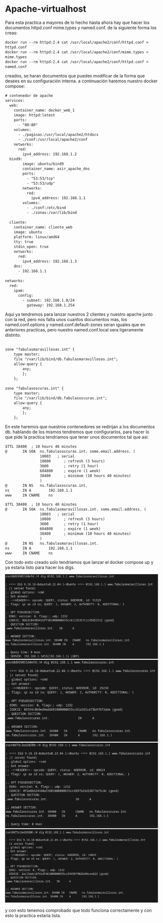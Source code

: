 # Apache-virtualhost
Para esta practica a mayores de lo hecho hasta ahora hay que hacer los documentos httpd.conf mime.types y named.conf. de la siguiente forma los creas:
~~~
docker run --rm httpd:2.4 cat /usr/local/apache2/conf/httpd.conf > httpd.conf
docker run --rm httpd:2.4 cat /usr/local/apache2/conf/mime.types > mime.types
docker run --rm httpd:2.4 cat /usr/local/apache2/conf/httpd.conf > named.conf
~~~
creados, se haran documentos que puedes modificar de la forma que desees en su configuración interna.
a continuación haremos nuestro docker compose:
~~~
# contenedor de apache
services:
  web:
    container_name: docker_web_1
    image: httpd:latest
    ports:
      - "80:80"
    volumes:
      - ./paginas:/usr/local/apache2/htdocs
      - ./conf:/usr/local/apache2/conf
    networks:
      red:
        ipv4_address: 192.168.1.2
  bind9:
        image: ubuntu/bind9
        container_name: asir_apache_dns
        ports:
          - "53:53/tcp"
          - "53:53/udp"
        networks:
          red:
            ipv4_address: 192.168.1.1
        volumes:
          - ./conf:/etc/bind
          - ./zonas:/var/lib/bind

  cliente:
    container_name: cliente_web
    image: ubuntu
    platform: linux/amd64
    tty: true
    stdin_open: true
    networks:
      red: 
        ipv4_address: 192.168.1.3
    dns:
      - 192.168.1.1

networks:
  red: 
    ipam:
      config:
        - subnet: 192.168.1.0/24
          gateway: 192.168.1.254
~~~

Aqui ya tendremos para lanzar nuestros 2 clientes y nuestro apache junto con la red, pero nos falta unos cuantos documentos mas, los named.conf.options y named.conf.default-zones seran iguales que en anteriores practicas, pero nuestro named.conf.local sera ligeramente distinto.
~~~

zone "fabulasmaravillosas.int" {
	type master;
	file "/var/lib/bind/db.fabulasmaravillosas.int";
	allow-query {
		any;
		};
	};

zone "fabulasoscuras.int" {
	type master;
	file "/var/lib/bind/db.fabulasoscuras.int";
	allow-query {
		any;
		};
	};
~~~

En este haremos que nuestros contenedores se redirijan a los documentos db.
hablando de los mismos tendremos que configurarlos, para hacer lo que pide la practica tendriamos que tener unos documentos tal que asi:

~~~
$TTL 38400	; 10 hours 40 minutes
@		IN SOA	ns.fabulasoscuras.int. some.email.address. (
				10003   ; serial
				10800      ; refresh (3 hours)
				3600       ; retry (1 hour)
				604800     ; expire (1 week)
				38400      ; minimum (10 hours 40 minutes)
				)
@		IN NS	ns.fabulasoscuras.int.
ns		IN A		192.168.1.1
www		IN CNAME	ns
~~~

~~~
$TTL 38400	; 10 hours 40 minutes
@		IN SOA	ns.fabulasmaravillosas.int. some.email.address. (
				10003   ; serial
				10800      ; refresh (3 hours)
				3600       ; retry (1 hour)
				604800     ; expire (1 week)
				38400      ; minimum (10 hours 40 minutes)
				)
@		IN NS	ns.fabulasmaravillosas.int.
ns		IN A		192.168.1.1
www		IN CNAME	ns
~~~

Con todo esto creado solo tendriamos que lanzar el docker compose up y ya estaria listo para hacer los digs.

![imagen primer dig](imagenes/Screenshot_20231121_163847.png)
![imagen segundo dig](imagenes/Screenshot_20231121_163900.png)
![imagen tercero dig](imagenes/Screenshot_20231121_163925.png)
![imagen cuarto dig](imagenes/Screenshot_20231121_163937.png)

y con esto tenemos comprobado que todo funciona correctamente y con esto la practica estaria lista.